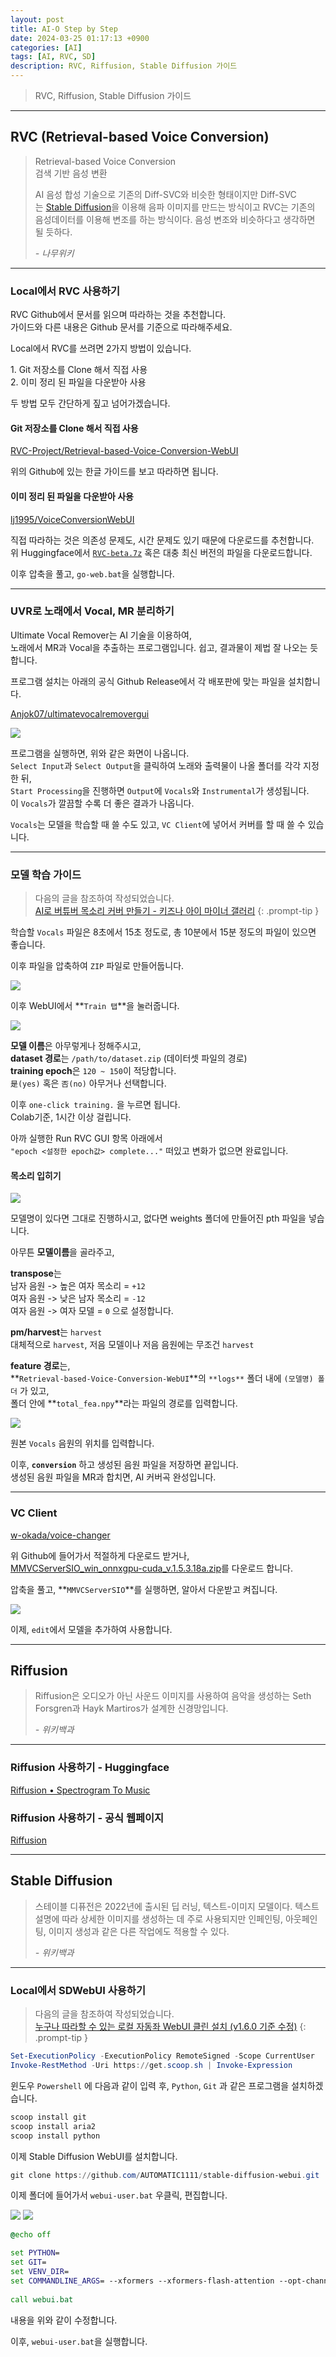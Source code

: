 ```yaml
---
layout: post
title: AI-O Step by Step
date: 2024-03-25 01:17:13 +0900
categories: [AI]
tags: [AI, RVC, SD]
description: RVC, Riffusion, Stable Diffusion 가이드
---
```


> RVC, Riffusion, Stable Diffusion 가이드


* * *

RVC (Retrieval-based Voice Conversion)
--------------------------------------

> Retrieval-based Voice Conversion  
> 검색 기반 음성 변환  
>   
> AI 음성 합성 기술으로 기존의 Diff-SVC와 비슷한 형태이지만 Diff-SVC는 [Stable Diffusion](https://namu.wiki/w/Stable%20Diffusion)을 이용해 음파 이미지를 만드는 방식이고 RVC는 기존의 음성데이터를 이용해 변조를 하는 방식이다. 음성 변조와 비슷하다고 생각하면 될 듯하다.  
>   
> _\- 나무위키_

* * *

### Local에서 RVC 사용하기

RVC Github에서 문서를 읽으며 따라하는 것을 추천합니다.  
가이드와 다른 내용은 Github 문서를 기준으로 따라해주세요.

Local에서 RVC를 쓰려면 2가지 방법이 있습니다.

1\. Git 저장소를 Clone 해서 직접 사용  
2\. 이미 정리 된 파일을 다운받아 사용

두 방법 모두 간단하게 짚고 넘어가겠습니다.

#### Git 저장소를 Clone 해서 직접 사용

[RVC-Project/Retrieval-based-Voice-Conversion-WebUI](https://github.com/RVC-Project/Retrieval-based-Voice-Conversion-WebUI/blob/main/docs/kr/README.ko.md)

위의 Github에 있는 한글 가이드를 보고 따라하면 됩니다.

#### 이미 정리 된 파일을 다운받아 사용

[lj1995/VoiceConversionWebUI](https://huggingface.co/lj1995/VoiceConversionWebUI/tree/main)

직접 따라하는 것은 의존성 문제도, 시간 문제도 있기 때문에 다운로드를 추천합니다.  
위 Huggingface에서 [`RVC-beta.7z`](https://huggingface.co/lj1995/VoiceConversionWebUI/blob/main/RVC-beta.7z?ref=saykcay.dev) 혹은 대충 최신 버전의 파일을 다운로드합니다.

이후 압축을 풀고, `go-web.bat`을 실행합니다.

* * *

### UVR로 노래에서 Vocal, MR 분리하기

Ultimate Vocal Remover는 AI 기술을 이용하여,  
노래에서 MR과 Vocal을 추출하는 프로그램입니다. 쉽고, 결과물이 제법 잘 나오는 듯 합니다.

프로그램 설치는 아래의 공식 Github Release에서 각 배포판에 맞는 파일을 설치합니다.

[Anjok07/ultimatevocalremovergui](https://github.com/Anjok07/ultimatevocalremovergui/releases)

![](/assets/post/aiostep/uvr-screen.png)

프로그램을 실행하면, 위와 같은 화면이 나옵니다.  
`Select Input`과 `Select Output`을 클릭하여 노래와 출력물이 나올 폴더를 각각 지정한 뒤,  
`Start Processing`을 진행하면 `Output`에 `Vocals`와 `Instrumental`가 생성됩니다.  
이 `Vocals`가 깔끔할 수록 더 좋은 결과가 나옵니다.

`Vocals`는 모델을 학습할 때 쓸 수도 있고, `VC Client`에 넣어서 커버를 할 때 쓸 수 있습니다.

* * *

### 모델 학습 가이드

> 다음의 글을 참조하여 작성되었습니다.  
> [AI로 버튜버 목소리 커버 만들기 - 키즈나 아이 마이너 갤러리](https://gall.dcinside.com/mgallery/board/view/?id=kizunaai&no=7984215)
{: .prompt-tip }

학습할 `Vocals` 파일은 8초에서 15초 정도로, 총 10분에서 15분 정도의 파일이 있으면 좋습니다.

이후 파일을 압축하여 `ZIP` 파일로 만들어둡니다.

![](/assets/post/aiostep/rvc-webui.1.png)

이후 WebUI에서 **`Train 탭`**을 눌러줍니다.

![](/assets/post/aiostep/rvc-webui.2.png)

**모델 이름**은 아무렇게나 정해주시고,  
**dataset 경로**는 `/path/to/dataset.zip` (데이터셋 파일의 경로)  
**training epoch**은 `120 ~ 150`이 적당합니다.  
`是(yes)` 혹은 `否(no)` 아무거나 선택합니다.

이후 `one-click training.` 을 누르면 됩니다.  
Colab기준, 1시간 이상 걸립니다.

아까 실행한 Run RVC GUI 항목 아래에서  
`"epoch <설정한 epoch값> complete..."` 떠있고 변화가 없으면 완료입니다.

#### 목소리 입히기

![](/assets/post/aiostep/rvc-webui.3.png)

모델명이 있다면 그대로 진행하시고, 없다면 weights 폴더에 만들어진 pth 파일을 넣습니다.

아무튼 **모델이름**을 골라주고,

**transpose**는  
남자 음원 -> 높은 여자 목소리 = `+12`  
여자 음원 -> 낮은 남자 목소리 = `-12`  
여자 음원 -> 여자 모델 = `0` 으로 설정합니다.

**pm/harvest**는 `harvest`  
대체적으로 `harvest`, 저음 모델이나 저음 음원에는 무조건 `harvest`

**feature 경로**는,  
**`Retrieval-based-Voice-Conversion-WebUI`**의 `**logs**` 폴더 내에 `(모델명) 폴더` 가 있고,  
폴더 안에 **`total_fea.npy`**라는 파일의 경로를 입력합니다.

![](/assets/post/aiostep/rvc-webui.4.png)

원본 `Vocals` 음원의 위치를 입력합니다.

이후, **`conversion`** 하고 생성된 음원 파일을 저장하면 끝입니다.  
생성된 음원 파일을 MR과 합치면, AI 커버곡 완성입니다.

* * *

### VC Client

[w-okada/voice-changer](https://github.com/w-okada/voice-changer/blob/master/README_ko.md)

위 Github에 들어가서 적절하게 다운로드 받거나,  
[MMVCServerSIO\_win\_onnxgpu-cuda\_v.1.5.3.18a.zip](https://huggingface.co/wok000/vcclient000/blob/main/MMVCServerSIO_win_onnxgpu-cuda_v.1.5.3.18a.zip)를 다운로드 합니다.

압축을 풀고, **`MMVCServerSIO`**를 실행하면, 알아서 다운받고 켜집니다.

![](/assets/post/aiostep/rvc-client.png)

이제, `edit`에서 모델을 추가하여 사용합니다.

* * *

Riffusion
---------

> Riffusion은 오디오가 아닌 사운드 이미지를 사용하여 음악을 생성하는 Seth Forsgren과 Hayk Martiros가 설계한 신경망입니다.  
>   
> _\- 위키백과_

* * *

### Riffusion 사용하기 - Huggingface

[Riffusion • Spectrogram To Music](https://huggingface.co/spaces/fffiloni/spectrogram-to-music)

### Riffusion 사용하기 - 공식 웹페이지

[Riffusion](https://www.riffusion.com/)

* * *

Stable Diffusion
----------------

> 스테이블 디퓨전은 2022년에 출시된 딥 러닝, 텍스트-이미지 모델이다. 텍스트 설명에 따라 상세한 이미지를 생성하는 데 주로 사용되지만 인페인팅, 아웃페인팅, 이미지 생성과 같은 다른 작업에도 적용할 수 있다.  
>   
> _\- 위키백과_

* * *

### Local에서 SDWebUI 사용하기

> 다음의 글을 참조하여 작성되었습니다.  
> [누구나 따라할 수 있는 로컬 자동좌 WebUI 클린 설치 (v1.6.0 기준 수정)](https://arca.live/b/aiart/79413719?ref=saykcay.dev)
{: .prompt-tip }

```powershell
Set-ExecutionPolicy -ExecutionPolicy RemoteSigned -Scope CurrentUser
Invoke-RestMethod -Uri https://get.scoop.sh | Invoke-Expression
```

윈도우 `Powershell` 에 다음과 같이 입력 후, `Python`, `Git` 과 같은 프로그램을 설치하겠습니다.

```powershell
scoop install git
scoop install aria2
scoop install python
```

이제 Stable Diffusion WebUI를 설치합니다.

```powershell
git clone https://github.com/AUTOMATIC1111/stable-diffusion-webui.git
```

이제 폴더에 들어가서 `webui-user.bat` 우클릭, 편집합니다.

![](/assets/post/aiostep/sd-webui.1.png)
![](/assets/post/aiostep/sd-webui.2.png)

```bat
@echo off

set PYTHON=
set GIT=
set VENV_DIR=
set COMMANDLINE_ARGS= --xformers --xformers-flash-attention --opt-channelslast --enable-insecure-extension-access
    
call webui.bat
```

내용을 위와 같이 수정합니다.

이후, `webui-user.bat`을 실행합니다.
